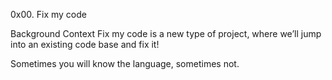 0x00. Fix my code

Background Context
Fix my code is a new type of project, where we’ll jump into an existing code base and fix it!

Sometimes you will know the language, sometimes not.
